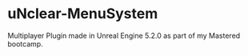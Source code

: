 # uNclear-MenuSystem
 Multiplayer Plugin made in Unreal Engine 5.2.0 as part of my Mastered bootcamp.
